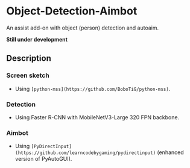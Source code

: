 # Object-Detection-Aimbot
An assist add-on with object (person) detection and autoaim.

**Still under development**

## Description
### Screen sketch
* Using ```[python-mss](https://github.com/BoboTiG/python-mss)```.
### Detection
* Using Faster R-CNN with MobileNetV3-Large 320 FPN backbone.
### Aimbot
* Using ```[PyDirectInput](https://github.com/learncodebygaming/pydirectinput)``` (enhanced version of PyAutoGUI).
